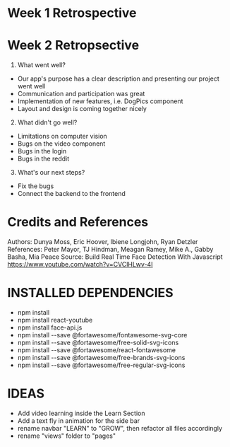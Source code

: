 # Week 1 Retrospective

# Week 2 Retropsective

1.  What went well?

- Our app's purpose has a clear description and presenting our project went well
- Communication and participation was great
- Implementation of new features, i.e. DogPics component
- Layout and design is coming together nicely

2. What didn't go well?

- Limitations on computer vision
- Bugs on the video component
- Bugs in the login
- Bugs in the reddit

3. What's our next steps?

- Fix the bugs
- Connect the backend to the frontend

# Credits and References

Authors: Dunya Moss, Eric Hoover, Ibiene Longjohn, Ryan Detzler
References: Peter Mayor, TJ Hindman, Meagan Ramey, Mike A., Gabby Basha, Mia Peace
Source: Build Real Time Face Detection With Javascript <https://www.youtube.com/watch?v=CVClHLwv-4I>

# INSTALLED DEPENDENCIES

- npm install
- npm install react-youtube
- npm install face-api.js
- npm install --save @fortawesome/fontawesome-svg-core
- npm install --save @fortawesome/free-solid-svg-icons
- npm install --save @fortawesome/react-fontawesome
- npm install --save @fortawesome/free-brands-svg-icons
- npm install --save @fortawesome/free-regular-svg-icons

# IDEAS

- Add video learning inside the Learn Section
- Add a text fly in animation for the side bar
- rename navbar "LEARN" to "GROW", then refactor all files accordingly
- rename "views" folder to "pages"

